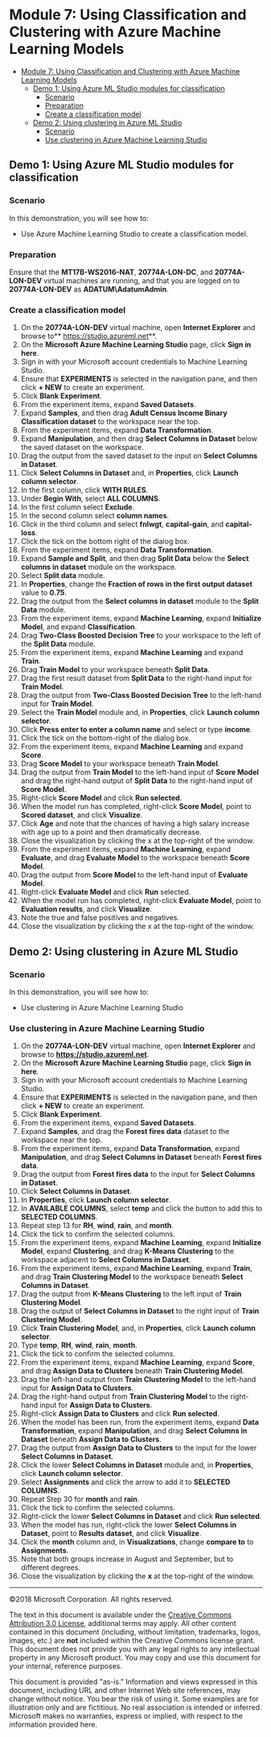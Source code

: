 # Module 7: Using Classification and Clustering with Azure Machine Learning Models

- [Module 7: Using Classification and Clustering with Azure Machine Learning Models](#module-7-using-classification-and-clustering-with-azure-machine-learning-models)
    - [Demo 1: Using Azure ML Studio modules for classification](#demo-1-using-azure-ml-studio-modules-for-classification)
        - [Scenario](#scenario)
        - [Preparation](#preparation)
        - [Create a classification model](#create-a-classification-model)
    - [Demo 2: Using clustering in Azure ML Studio](#demo-2-using-clustering-in-azure-ml-studio)
        - [Scenario](#scenario)
        - [Use clustering in Azure Machine Learning Studio](#use-clustering-in-azure-machine-learning-studio)

## Demo 1: Using Azure ML Studio modules for classification

### Scenario

In this demonstration, you will see how to:
-	Use Azure Machine Learning Studio to create a classification model.

### Preparation

Ensure that the **MT17B-WS2016-NAT**, **20774A-LON-DC**, and **20774A-LON-DEV** virtual machines are running, and that you are logged on to **20774A-LON-DEV** as **ADATUM\AdatumAdmin**.

### Create a classification model

1.  On the **20774A-LON-DEV** virtual machine, open **Internet Explorer** and browse to** https://studio.azureml.net**.
2.	On the **Microsoft Azure Machine Learning Studio** page, click **Sign in here**.
3.	Sign in with your Microsoft account credentials to Machine Learning Studio.
4.	Ensure that **EXPERIMENTS** is selected in the navigation pane, and then click **+ NEW** to create an experiment.
5.	Click **Blank Experiment**.
6.	From the experiment items, expand **Saved Datasets**.
7.	Expand **Samples**, and then drag **Adult Census Income Binary Classification dataset** to the workspace near the top.
9.	From the experiment items, expand **Data Transformation**.
10.	Expand **Manipulation**, and then drag **Select Columns in Dataset** below the saved dataset on the workspace.
12.	Drag the output from the saved dataset to the input on **Select Columns in Dataset**.
13.	Click **Select Columns in Dataset** and, in **Properties**, click **Launch column selector**.
14.	In the first column, click **WITH RULES**.
15.	Under **Begin With**, select **ALL COLUMNS**.
16.	In the first column select **Exclude**.
17.	In the second column select **column names**.
18.	Click in the third column and select **fnlwgt**, **capital-gain**, and **capital-loss**.
19.	Click the tick on the bottom right of the dialog box. 
20.	From the experiment items, expand **Data Transformation**.
21.	Expand **Sample and Split**, and then drag **Split Data** below the **Select columns in dataset** module on the workspace.
23.	Select **Split data** module.
24.	In **Properties**, change the **Fraction of rows in the first output dataset** value to **0.75**.
25.	Drag the output from the **Select columns in dataset** module to the **Split Data** module.
26.	From the experiment items, expand **Machine Learning**, expand **Initialize Model**, and expand **Classification**.
27.	Drag **Two-Class Boosted Decision Tree** to your workspace to the left of the **Split Data** module.
28.	From the experiment items, expand **Machine Learning** and expand **Train**.
29.	Drag **Train Model** to your workspace beneath **Split Data**.
30.	Drag the first result dataset from **Split Data** to the right-hand input for **Train Model**.
31.	Drag the output from **Two-Class Boosted Decision Tree** to the left-hand input for **Train Model**.
32.	Select the **Train Model** module and, in **Properties**, click **Launch column selector**.
33.	Click **Press enter to enter a column name** and select or type **income**.
34.	Click the tick on the bottom-right of the dialog box.
35.	From the experiment items, expand **Machine Learning** and expand **Score**.
36.	Drag **Score Model** to your workspace beneath **Train Model**.
37.	Drag the output from **Train Model** to the left-hand input of **Score Model** and drag the right-hand output of **Split Data** to the right-hand input of **Score Model**.
38.	Right-click **Score Model** and click **Run selected**.
39.	When the model run has completed, right-click **Score Model**, point to **Scored dataset**, and click **Visualize**.
40.	Click **Age** and note that the chances of having a high salary increase with age up to a point and then dramatically decrease.
41.	Close the visualization by clicking the x at the top-right of the window.
42.	From the experiment items, expand **Machine Learning**, expand **Evaluate**, and drag **Evaluate Model** to the workspace beneath **Score Model**.
43.	Drag the output from **Score Model** to the left-hand input of **Evaluate Model**.
44.	Right-click **Evaluate Model** and click **Run** selected.
45.	When the model run has completed, right-click **Evaluate Model**, point to **Evaluation results**, and click **Visualize**.
46.	Note the true and false positives and negatives.
47.	Close the visualization by clicking the x at the top-right of the window.

## Demo 2: Using clustering in Azure ML Studio

### Scenario

In this demonstration, you will see how to:
-   Use clustering in Azure Machine Learning Studio

### Use clustering in Azure Machine Learning Studio

1.  On the **20774A-LON-DEV** virtual machine, open **Internet Explorer** and browse to **https://studio.azureml.net**.
2.	On the **Microsoft Azure Machine Learning Studio** page, click **Sign in here**.
3.	Sign in with your Microsoft account credentials to Machine Learning Studio.
4.	Ensure that **EXPERIMENTS** is selected in the navigation pane, and then click **+ NEW** to create an experiment.
5.	Click **Blank Experiment**.
6.	From the experiment items, expand **Saved Datasets**.
7.	Expand **Samples**, and drag the **Forest fires data** dataset to the workspace near the top.
9.	From the experiment items, expand **Data Transformation**, expand **Manipulation**, and drag **Select Columns in Dataset** beneath **Forest fires data**.
10.	Drag the output from **Forest fires data** to the input for **Select Columns in Dataset**.
11.	Click **Select Columns in Dataset**.
12.	In **Properties**, click **Launch column selector**.
13.	In **AVAILABLE COLUMNS**, select **temp** and click the button to add this to **SELECTED COLUMNS**.
14.	Repeat step 13 for **RH**, **wind**, **rain**, and **month**.
15.	Click the tick to confirm the selected columns.
16.	From the experiment items, expand **Machine Learning**, expand **Initialize Model**, expand **Clustering**, and drag **K-Means Clustering** to the workspace adjacent to **Select Columns in Dataset**.
17.	From the experiment items, expand **Machine Learning**, expand **Train**, and drag **Train Clustering Model** to the workspace beneath **Select Columns in Dataset**.
18.	Drag the output from **K-Means Clustering** to the left input of **Train Clustering Model**.
19.	Drag the output of **Select Columns in Dataset** to the right input of **Train Clustering Model**.
20.	Click **Train Clustering Model**, and, in **Properties**, click **Launch column selector**.
21.	Type **temp**, **RH**, **wind**, **rain**, **month**.
22.	Click the tick to confirm the selected columns.
23.	From the experiment items, expand **Machine Learning**, expand **Score**, and drag **Assign Data to Clusters** beneath **Train Clustering Model**.
24.	Drag the left-hand output from **Train Clustering Model** to the left-hand input for **Assign Data to Clusters**.
25.	Drag the right-hand output from **Train Clustering Model** to the right-hand input for **Assign Data to Clusters**.
26.	Right-click **Assign Data to Clusters** and click **Run selected**.
27.	When the model has been run, from the experiment items, expand **Data Transformation**, expand **Manipulation**, and drag **Select Columns in Dataset** beneath **Assign Data to Clusters**.
28.	Drag the output from **Assign Data to Clusters** to the input for the lower **Select Columns in Dataset**.
29.	Click the lower **Select Columns in Dataset** module and, in **Properties**, click **Launch column selector**.
30.	Select **Assignments** and click the arrow to add it to **SELECTED COLUMNS**.
31.	Repeat Step 30 for **month** and **rain**.
32.	Click the tick to confirm the selected columns.
33.	Right-click the lower **Select Columns in Dataset** and click **Run selected**.
34.	When the model has run, right-click the lower **Select Columns in Dataset**, point to **Results dataset**, and click **Visualize**.
35.	Click the **month** column and, in **Visualizations**, change **compare to** to **Assignments**. 
36.	Note that both groups increase in August and September, but to different degrees.
37.	Close the visualization by clicking the **x** at the top-right of the window.



---

©2018 Microsoft Corporation. All rights reserved.

The text in this document is available under the [Creative Commons Attribution 3.0 License](https://creativecommons.org/licenses/by/3.0/legalcode), additional terms may apply. All other content contained in this document (including, without limitation, trademarks, logos, images, etc.) are **not** included within the Creative Commons license grant. This document does not provide you with any legal rights to any intellectual property in any Microsoft product. You may copy and use this document for your internal, reference purposes.

This document is provided "as-is." Information and views expressed in this document, including URL and other Internet Web site references, may change without notice. You bear the risk of using it. Some examples are for illustration only and are fictitious. No real association is intended or inferred. Microsoft makes no warranties, express or implied, with respect to the information provided here.